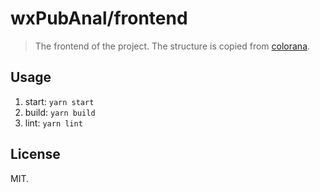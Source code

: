 # wxPubAnal/frontend
> The frontend of the project. The structure is copied from [colorana](https://github.com/ritou11/colorana).

## Usage
1. start: `yarn start`
2. build: `yarn build`
3. lint: `yarn lint`

## License
MIT.
